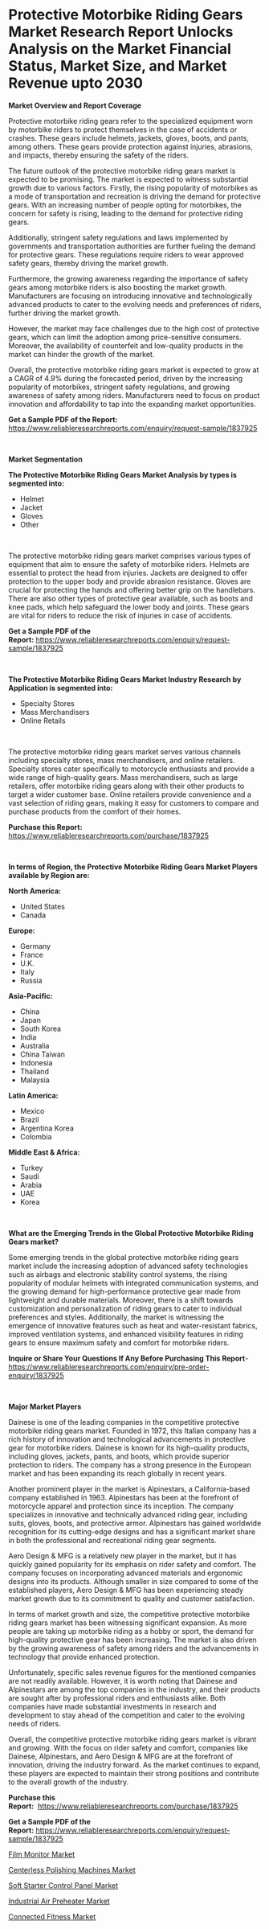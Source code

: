 <p><h1>Protective Motorbike Riding Gears Market Research Report Unlocks Analysis on the Market Financial Status, Market Size, and Market Revenue upto 2030</h1></p><p><strong>Market Overview and Report Coverage</strong></p>
<p><p>Protective motorbike riding gears refer to the specialized equipment worn by motorbike riders to protect themselves in the case of accidents or crashes. These gears include helmets, jackets, gloves, boots, and pants, among others. These gears provide protection against injuries, abrasions, and impacts, thereby ensuring the safety of the riders.</p><p>The future outlook of the protective motorbike riding gears market is expected to be promising. The market is expected to witness substantial growth due to various factors. Firstly, the rising popularity of motorbikes as a mode of transportation and recreation is driving the demand for protective gears. With an increasing number of people opting for motorbikes, the concern for safety is rising, leading to the demand for protective riding gears.</p><p>Additionally, stringent safety regulations and laws implemented by governments and transportation authorities are further fueling the demand for protective gears. These regulations require riders to wear approved safety gears, thereby driving the market growth.</p><p>Furthermore, the growing awareness regarding the importance of safety gears among motorbike riders is also boosting the market growth. Manufacturers are focusing on introducing innovative and technologically advanced products to cater to the evolving needs and preferences of riders, further driving the market growth.</p><p>However, the market may face challenges due to the high cost of protective gears, which can limit the adoption among price-sensitive consumers. Moreover, the availability of counterfeit and low-quality products in the market can hinder the growth of the market.</p><p>Overall, the protective motorbike riding gears market is expected to grow at a CAGR of 4.9% during the forecasted period, driven by the increasing popularity of motorbikes, stringent safety regulations, and growing awareness of safety among riders. Manufacturers need to focus on product innovation and affordability to tap into the expanding market opportunities.</p></p>
<p><strong>Get a Sample PDF of the Report:</strong> <a href="https://www.reliableresearchreports.com/enquiry/request-sample/1837925">https://www.reliableresearchreports.com/enquiry/request-sample/1837925</a></p>
<p>&nbsp;</p>
<p><strong>Market Segmentation</strong></p>
<p><strong>The Protective Motorbike Riding Gears Market Analysis by types is segmented into:</strong></p>
<p><ul><li>Helmet</li><li>Jacket</li><li>Gloves</li><li>Other</li></ul></p>
<p>&nbsp;</p>
<p><p>The protective motorbike riding gears market comprises various types of equipment that aim to ensure the safety of motorbike riders. Helmets are essential to protect the head from injuries. Jackets are designed to offer protection to the upper body and provide abrasion resistance. Gloves are crucial for protecting the hands and offering better grip on the handlebars. There are also other types of protective gear available, such as boots and knee pads, which help safeguard the lower body and joints. These gears are vital for riders to reduce the risk of injuries in case of accidents.</p></p>
<p><strong>Get a Sample PDF of the Report:</strong>&nbsp;<a href="https://www.reliableresearchreports.com/enquiry/request-sample/1837925">https://www.reliableresearchreports.com/enquiry/request-sample/1837925</a></p>
<p>&nbsp;</p>
<p><strong>The Protective Motorbike Riding Gears Market Industry Research by Application is segmented into:</strong></p>
<p><ul><li>Specialty Stores</li><li>Mass Merchandisers</li><li>Online Retails</li></ul></p>
<p>&nbsp;</p>
<p><p>The protective motorbike riding gears market serves various channels including specialty stores, mass merchandisers, and online retailers. Specialty stores cater specifically to motorcycle enthusiasts and provide a wide range of high-quality gears. Mass merchandisers, such as large retailers, offer motorbike riding gears along with their other products to target a wider customer base. Online retailers provide convenience and a vast selection of riding gears, making it easy for customers to compare and purchase products from the comfort of their homes.</p></p>
<p><strong>Purchase this Report:</strong>&nbsp; <a href="https://www.reliableresearchreports.com/purchase/1837925">https://www.reliableresearchreports.com/purchase/1837925</a></p>
<p>&nbsp;</p>
<p><strong>In terms of Region, the Protective Motorbike Riding Gears Market Players available by Region are:</strong></p>
<p>
    <p> <strong> North America: </strong>
        <ul>
            <li>United States</li>
            <li>Canada</li>
        </ul>
        </p> 
    <p> <strong> Europe: </strong>
        <ul>
            <li>Germany</li>
            <li>France</li>
            <li>U.K.</li>
            <li>Italy</li>
            <li>Russia</li>
        </ul>
        </p> 
    <p> <strong> Asia-Pacific: </strong>
        <ul>
            <li>China</li>
            <li>Japan</li>
            <li>South Korea</li>
            <li>India</li>
            <li>Australia</li>
            <li>China Taiwan</li>
            <li>Indonesia</li>
            <li>Thailand</li>
            <li>Malaysia</li>
        </ul>
        </p> 
    <p> <strong> Latin America: </strong>
        <ul>
            <li>Mexico</li>
            <li>Brazil</li>
            <li>Argentina Korea</li>
            <li>Colombia</li>
        </ul>
        </p> 
    <p> <strong> Middle East & Africa: </strong>
        <ul>
            <li>Turkey</li>
            <li>Saudi</li>
            <li>Arabia</li>
            <li>UAE</li>
            <li>Korea</li>
        </ul>
    </p>
    </p>
<p>&nbsp;</p>
<p><strong>What are the Emerging Trends in the Global Protective Motorbike Riding Gears market?</strong></p>
<p><p>Some emerging trends in the global protective motorbike riding gears market include the increasing adoption of advanced safety technologies such as airbags and electronic stability control systems, the rising popularity of modular helmets with integrated communication systems, and the growing demand for high-performance protective gear made from lightweight and durable materials. Moreover, there is a shift towards customization and personalization of riding gears to cater to individual preferences and styles. Additionally, the market is witnessing the emergence of innovative features such as heat and water-resistant fabrics, improved ventilation systems, and enhanced visibility features in riding gears to ensure maximum safety and comfort for motorbike riders.</p></p>
<p><strong>Inquire or Share Your Questions If Any Before Purchasing This Report</strong>- <a href="https://www.reliableresearchreports.com/enquiry/pre-order-enquiry/1837925">https://www.reliableresearchreports.com/enquiry/pre-order-enquiry/1837925</a></p>
<p>&nbsp;</p>
<p><strong>Major Market Players</strong></p>
<p><p>Dainese is one of the leading companies in the competitive protective motorbike riding gears market. Founded in 1972, this Italian company has a rich history of innovation and technological advancements in protective gear for motorbike riders. Dainese is known for its high-quality products, including gloves, jackets, pants, and boots, which provide superior protection to riders. The company has a strong presence in the European market and has been expanding its reach globally in recent years. </p><p>Another prominent player in the market is Alpinestars, a California-based company established in 1963. Alpinestars has been at the forefront of motorcycle apparel and protection since its inception. The company specializes in innovative and technically advanced riding gear, including suits, gloves, boots, and protective armor. Alpinestars has gained worldwide recognition for its cutting-edge designs and has a significant market share in both the professional and recreational riding gear segments.</p><p>Aero Design & MFG is a relatively new player in the market, but it has quickly gained popularity for its emphasis on rider safety and comfort. The company focuses on incorporating advanced materials and ergonomic designs into its products. Although smaller in size compared to some of the established players, Aero Design & MFG has been experiencing steady market growth due to its commitment to quality and customer satisfaction.</p><p>In terms of market growth and size, the competitive protective motorbike riding gears market has been witnessing significant expansion. As more people are taking up motorbike riding as a hobby or sport, the demand for high-quality protective gear has been increasing. The market is also driven by the growing awareness of safety among riders and the advancements in technology that provide enhanced protection.</p><p>Unfortunately, specific sales revenue figures for the mentioned companies are not readily available. However, it is worth noting that Dainese and Alpinestars are among the top companies in the industry, and their products are sought after by professional riders and enthusiasts alike. Both companies have made substantial investments in research and development to stay ahead of the competition and cater to the evolving needs of riders.</p><p>Overall, the competitive protective motorbike riding gears market is vibrant and growing. With the focus on rider safety and comfort, companies like Dainese, Alpinestars, and Aero Design & MFG are at the forefront of innovation, driving the industry forward. As the market continues to expand, these players are expected to maintain their strong positions and contribute to the overall growth of the industry.</p></p>
<p><strong>Purchase this Report:</strong>&nbsp;&nbsp;<a href="https://www.reliableresearchreports.com/purchase/1837925">https://www.reliableresearchreports.com/purchase/1837925</a></p>
<p></p>
<p><strong>Get a Sample PDF of the Report:</strong>&nbsp;<a href="https://www.reliableresearchreports.com/enquiry/request-sample/1837925">https://www.reliableresearchreports.com/enquiry/request-sample/1837925</a></p>
<p><p><a href="https://medium.com/@chiragreportprime3/film-monitor-market-exploring-market-share-market-trends-and-future-growth-bfce6941394e">Film Monitor Market</a></p><p><a href="https://www.linkedin.com/pulse/decoding-centerless-polishing-machines-market-deep-dive-gv90e/">Centerless Polishing Machines Market</a></p><p><a href="https://www.linkedin.com/pulse/soft-starter-control-panel-market-size-growth-forecast-sk3be/">Soft Starter Control Panel Market</a></p><p><a href="https://medium.com/@jhonwin654/analyzing-industrial-air-preheater-market-global-industry-perspective-and-forecast-2023-to-2030-0612d730373d">Industrial Air Preheater Market</a></p><p><a href="https://www.linkedin.com/pulse/connected-fitness-market-insights-players-forecast-till-lppce/">Connected Fitness Market</a></p></p>